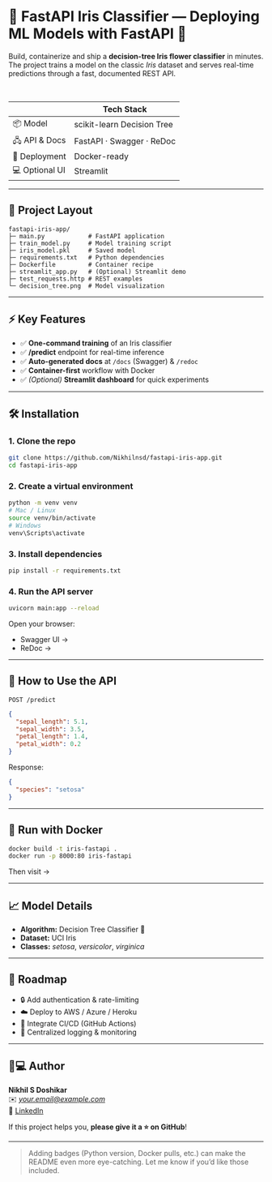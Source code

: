 # 🌸 FastAPI Iris Classifier — Deploying ML Models with FastAPI 🚀

Build, containerize and ship a **decision-tree Iris flower classifier** in minutes.  
The project trains a model on the classic *Iris* dataset and serves real-time predictions through a fast, documented REST API.

&nbsp;

| &nbsp; | **Tech Stack** |
|-------|----------------|
| 📦 Model | scikit-learn Decision Tree |
| 🖧 API & Docs | FastAPI · Swagger · ReDoc |
| 🐳 Deployment | Docker-ready |
| 💻 Optional UI | Streamlit |

***

## 📂 Project Layout

```
fastapi-iris-app/
├─ main.py            # FastAPI application
├─ train_model.py     # Model training script
├─ iris_model.pkl     # Saved model
├─ requirements.txt   # Python dependencies
├─ Dockerfile         # Container recipe
├─ streamlit_app.py   # (Optional) Streamlit demo
├─ test_requests.http # REST examples
└─ decision_tree.png  # Model visualization
```

***

## ⚡ Key Features

- ✅ **One-command training** of an Iris classifier  
- ✅ **/predict** endpoint for real-time inference  
- ✅ **Auto-generated docs** at `/docs` (Swagger) & `/redoc`  
- ✅ **Container-first** workflow with Docker  
- ✅ *(Optional)* **Streamlit dashboard** for quick experiments  

***

## 🛠️ Installation

### 1. Clone the repo
```bash
git clone https://github.com/Nikhilnsd/fastapi-iris-app.git
cd fastapi-iris-app
```

### 2. Create a virtual environment
```bash
python -m venv venv
# Mac / Linux
source venv/bin/activate
# Windows
venv\Scripts\activate
```

### 3. Install dependencies
```bash
pip install -r requirements.txt
```

### 4. Run the API server
```bash
uvicorn main:app --reload
```
Open your browser:

* Swagger UI →   
* ReDoc → 

***

## 📡 How to Use the API

`POST /predict`

```json
{
  "sepal_length": 5.1,
  "sepal_width": 3.5,
  "petal_length": 1.4,
  "petal_width": 0.2
}
```

Response:

```json
{
  "species": "setosa"
}
```

***

## 🐳 Run with Docker

```bash
docker build -t iris-fastapi .
docker run -p 8000:80 iris-fastapi
```
Then visit → 

***

## 📈 Model Details

* **Algorithm:** Decision Tree Classifier 🌳  
* **Dataset:** UCI Iris  
* **Classes:** *setosa*, *versicolor*, *virginica*  

***

## 🚀 Roadmap

- 🔒 Add authentication & rate-limiting  
- ☁️ Deploy to AWS / Azure / Heroku  
- 🔄 Integrate CI/CD (GitHub Actions)  
- 📝 Centralized logging & monitoring  

***

## 👨💻 Author

**Nikhil S Doshikar**  
✉️ *your.email@example.com*  
🔗 [LinkedIn](https://www.linkedin.com/in/nikhil-doshikar-4b12b21a0/)

If this project helps you, **please give it a ⭐ on GitHub**!

***

> Adding badges (Python version, Docker pulls, etc.) can make the README even more eye-catching. Let me know if you’d like those included.
